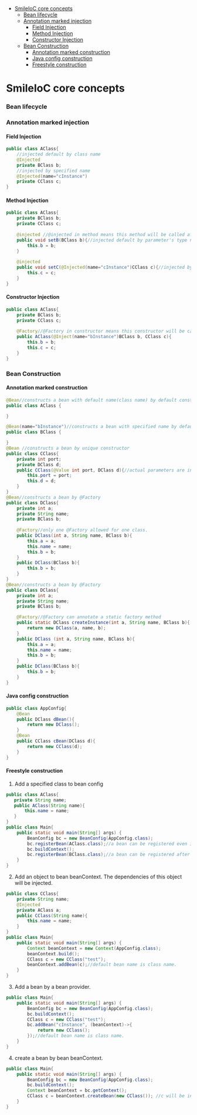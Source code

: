 <!-- TOC -->
* [SmileIoC core concepts](#Smileioc-core-concepts)
    * [Bean lifecycle](#bean-lifecycle)
    * [Annotation marked injection](#annotation-marked-injection)
      * [Field Injection](#field-injection)
      * [Method Injection](#method-injection)
      * [Constructor Injection](#constructor-injection)
    * [Bean Construction](#bean-construction)
      * [Annotation marked construction](#annotation-marked-construction)
      * [Java config construction](#java-config-construction)
      * [Freestyle construction](#freestyle-construction)
<!-- TOC -->
# SmileIoC core concepts
### Bean lifecycle
### Annotation marked injection
#### Field Injection
```java
public class AClass{
    //injected default by class name
    @Injected
    private BClass b;
    //injected by specified name
    @Injected(name="cInstance")
    private CClass c;
}
```
#### Method Injection
```java
public class AClass{
    private BClass b;
    private CClass c;
    
    @injected //@injected in method means this method will be called after instance is created and its fields injected
    public void setB(BClass b){//injected default by parameter's type name. 
        this.b = b;
    }
    
    @injected
    public void setC(@Injected(name="cInstance")CClass c){//injected by specified name
        this.c = c;
    }
}
```
#### Constructor Injection

```java
public class AClass{
    private BClass b;
    private CClass c;
    
    @Factory//@Factory in constructor means this constructor will be called to create instance.
    public AClass(@Inject(name="bInstance")BClass b, CClass c){
        this.b = b;
        this.c = c;
    }
}
```
### Bean Construction
#### Annotation marked construction

```java
@Bean//constructs a bean with default name(class name) by default constructor
public class AClass {

}

@Bean(name="bInstance")//constructs a bean with specified name by default constructor
public class BClass {

}
@Bean //constructs a bean by unique constructor
public class CClass{
    private int port;
    private DClass d;
    public CClass(@Value int port, DClass d){//actual parameters are injected
        this.port = port;
        this.d = d;
    }
}
@Bean//constructs a bean by @Factory
public class DClass{
    private int a;
    private String name;
    private BClass b;
    
    @Factory//only one @Factory allowed for one class.
    public DClass(int a, String name, BClass b){
        this.a = a;
        this.name = name;
        this.b = b;
    }
    public DClass(BClass b){
        this.b = b;
    }
}
@Bean//constructs a bean by @Factory
public class DClass{
    private int a;
    private String name;
    private BClass b;

    @Factory//@Factory can annotate a static factory method
    public static DClass createInstance(int a, String name, BClass b){
        return new DClass(a, name, b);
    }
    public DClass (int a, String name, BClass b){
        this.a = a;
        this.name = name;
        this.b = b;
    }
    public DClass(BClass b){
        this.b = b;
    }
}
```
#### Java config construction
```java
public class AppConfig{
    @Bean
    public DClass dBean(){
        return new DClass();
    }
    @Bean
    public CClass cBean(DClass d){
        return new CClass(d);
    }
}
```
#### Freestyle construction
1. Add a specified class to bean config
```java
public class AClass{
   private String name;
   public AClass(String name){
       this.name = name;
   }
}
public class Main{
    public static void main(String[] args) {
        BeanConfig bc = new BeanConfig(AppConfig.class);
        bc.registerBean(AClass.class);//a bean can be registered even if bean config is created(beanContext not built yet)
        bc.buildContext();
        bc.registerBean(BClass.class);//a bean can be registered after beanContext built, if its dependencies were in beanContext.
    }
}
```
2. Add an object to bean beanContext. The dependencies of this object will be injected.
```java
public class CClass{
    private String name;
    @Injected
    private AClass a;
    public CClass(String name){
        this.name = name;
    }
}
public class Main{
    public static void main(String[] args) {
        Context beanContext = new Context(AppConfig.class);
        beanContext.build();
        CClass c = new CClass("test");
        beanContext.addBean(c);//default bean name is class name.
    }
}
```
3. Add a bean by a bean provider.
```java
public class Main{
    public static void main(String[] args) {
        BeanConfig bc = new BeanConfig(AppConfig.class); 
        bc.buildContext();
        CClass c = new CClass("test");
        bc.addBean("cInstance", (beanContext)->{
            return new CClass();
        });//default bean name is class name.
    }
}
```
4. create a bean by bean beanContext.
```java
public class Main{
    public static void main(String[] args) {
        BeanConfig bc = new BeanConfig(AppConfig.class); 
        bc.buildContext();
        Context beanContext = bc.getContext();
        CClass c = beanContext.createBean(new CClass()); //c will be injected but c is not in beanContext.
    }
}
```